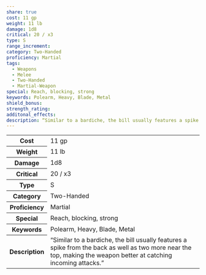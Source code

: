 ```yaml
---
share: true
cost: 11 gp
weight: 11 lb
damage: 1d8
critical: 20 / x3
type: S
range_increment: 
category: Two-Handed
proficiency: Martial
tags:
  - Weapons
  - Melee
  - Two-Handed
  - Martial-Weapon
special: Reach, blocking, strong
keywords: Polearm, Heavy, Blade, Metal
shield_bonus: 
strength_rating: 
additonal_effects: 
description: “Similar to a bardiche, the bill usually features a spike from the back as well as two more near the top, making the weapon better at catching incoming attacks.”
---
```

<p><span dir="ltr" style="overflow-x: auto;"><table><tbody><tr><th dir="ltr">Cost</th><td dir="ltr">11 gp</td></tr><tr><th dir="ltr">Weight</th><td dir="ltr">11 lb</td></tr><tr><th dir="ltr">Damage</th><td dir="ltr">1d8</td></tr><tr><th dir="ltr">Critical</th><td dir="ltr">20 / x3</td></tr><tr><th dir="ltr">Type</th><td dir="ltr">S</td></tr><tr><th dir="ltr">Category</th><td dir="ltr">Two-Handed</td></tr><tr><th dir="ltr">Proficiency</th><td dir="ltr">Martial</td></tr><tr><th dir="ltr">Special</th><td dir="ltr">Reach, blocking, strong</td></tr><tr><th dir="ltr">Keywords</th><td dir="ltr">Polearm, Heavy, Blade, Metal</td></tr><tr><th dir="ltr">Description</th><td dir="ltr">“Similar to a bardiche, the bill usually features a spike from the back as well as two more near the top, making the weapon better at catching incoming attacks.”</td></tr></tbody></table></span></p>